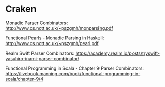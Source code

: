 # Craken

Monadic Parser Combinators: http://www.cs.nott.ac.uk/~pszgmh/monparsing.pdf

Functional Pearls - Monadic Parsing in Haskell: http://www.cs.nott.ac.uk/~pszgmh/pearl.pdf

Realm Swift Parser Combinators: https://academy.realm.io/posts/tryswift-yasuhiro-inami-parser-combinator/

Functional Programming in Scala - Chapter 9 Parser Combinators: https://livebook.manning.com/book/functional-programming-in-scala/chapter-9/4
